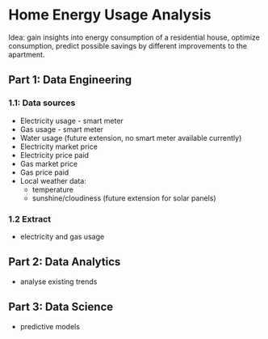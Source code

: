 # Home Energy Usage Analysis

Idea: gain insights into energy consumption of a residential house, 
optimize consumption, predict possible savings by different improvements 
to the apartment.


## Part 1: Data Engineering

### 1.1: Data sources
- Electricity usage - smart meter
- Gas usage - smart meter
- Water usage (future extension, no smart meter available currently)
- Electricity market price
- Electricity price paid
- Gas market price
- Gas price paid
- Local weather data: 
  - temperature
  - sunshine/cloudiness (future extension for solar panels)

### 1.2 Extract
- electricity and gas usage



## Part 2: Data Analytics 
- analyse existing trends

## Part 3: Data Science 
- predictive models
